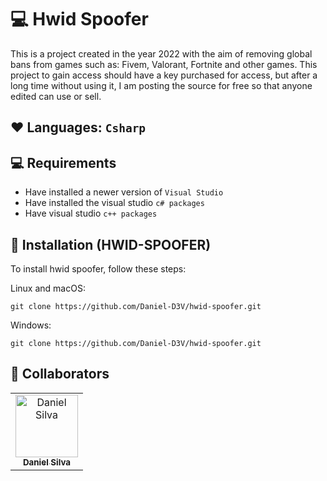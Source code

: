 # 💻 Hwid Spoofer
This is a project created in the year 2022 with the aim of removing global bans from games such as: Fivem, Valorant, Fortnite and other games. This project to gain access should have a key purchased for access, but after a long time without using it, I am posting the source for free so that anyone edited can use or sell.

## **❤️ Languages:** `Csharp`

## 💻 Requirements

* Have installed a newer version of `Visual Studio`
* Have installed the visual studio `c# packages`
* Have visual studio `c++ packages`

## 🚀 Installation (HWID-SPOOFER)

To install hwid spoofer, follow these steps:

Linux and macOS:
```
git clone https://github.com/Daniel-D3V/hwid-spoofer.git
```

Windows:
```
git clone https://github.com/Daniel-D3V/hwid-spoofer.git
```

## 🤝 Collaborators
<table>
  <tr>
    <td align="center">
      <a href="https://github.com/Daniel-D3V">
        <img src="https://avatars.githubusercontent.com/u/103064271?v=4" width="100px;" alt="Daniel Silva"/><br>
        <sub>
          <b>Daniel Silva</b>
        </sub>
      </a>
    </td>
  </tr>
</table>
